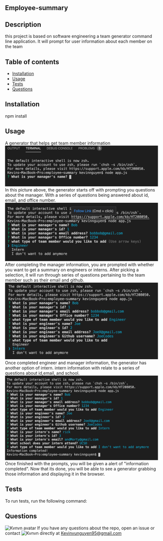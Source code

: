 ## Employee-summary
## Description 
this project is based on software engineering a team generator command line application. It will prompt for user information about each member on the team

## Table of contents

* [Installation](#installation)
* [Usage](#usage)
* [Tests](#tests)
* [Questions](#questions)

## Installation
npm install

## Usage
A generator that helps get team member information
![Employee-manager](/images/1.png) 
In this picture above, the generator starts off with prompting you questions about the manager. With a series of questions being answered about id, email, and office number.
![Employee-engineer](/images/2.png)
After completing the manager information, you are prompted with whether you want to get a summary on engineers or interns. After picking a selection, it will run through series of questions pertaining to the team member such as their email and github.
![Employee-intern](/images/3.png)
Once completed engineer and manager information, the generator has another option of intern. intern information with relate to a series of questions about id,email, and school.
![Employee-summary](/images/4.png)
Once finished with the prompts, you will be given a alert of "information completed". Now that its done, you will be able to see a generator grabbing those information and displaying it in the browser.
## Tests
To run tests, run the following command:

## Questions
![Kvnvn avatar](https://avatars3.githubusercontent.com/u/60084108?v=4)
If you have any questions about the repo, open an issue or contact ![Kvnvn](https://github.com/Kvnvn) directly at Kevinvunguyen95@gmail.com

